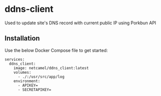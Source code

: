 # ddns-client
Used to update site's DNS record with current public IP using Porkbun API

## Installation
Use the below Docker Compose file to get started:
```
services:
  ddns_client:
    image: netcamel/ddns_client:latest
    volumes:
      - ./:/usr/src/app/log
    environment:
      - APIKEY=
      - SECRETAPIKEY=
```
